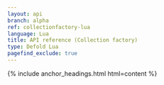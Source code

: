```yaml
---
layout: api
branch: alpha
ref: collectionfactory-lua
language: Lua
title: API reference (Collection factory)
type: Defold Lua
pagefind_exclude: true
---
```

{% include anchor_headings.html html=content %}